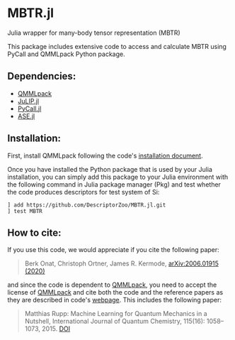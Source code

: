 # MBTR.jl
Julia wrapper for many-body tensor representation (MBTR)

This package includes extensive code to access and calculate MBTR using PyCall and QMMLpack Python package. 

## Dependencies:

- [QMMLpack](https://gitlab.com/qmml/qmmlpack)
- [JuLIP.jl](https://github.com/JuliaMolSim/JuLIP.jl)
- [PyCall.jl](https://github.com/JuliaPy/PyCall.jl)
- [ASE.jl](https://github.com/JuliaMolSim/ASE.jl)

## Installation:

First, install QMMLpack following the code's [installation document](https://gitlab.com/qmml/qmmlpack).

Once you have installed the Python package that is used by your Julia installation, you can simply add this package to your Julia environment with the following command in Julia package manager (Pkg) and test whether the code produces descriptors for test system of Si:
```
] add https://github.com/DescriptorZoo/MBTR.jl.git
] test MBTR
```

## How to cite:

If you use this code, we would appreciate if you cite the following paper:
> Berk Onat, Christoph Ortner, James R. Kermode, 	[arXiv:2006.01915 (2020)](https://arxiv.org/abs/2006.01915)

and since the code is dependent to [QMMLpack](https://gitlab.com/qmml/qmmlpack), you need to accept the license of [QMMLpack](https://gitlab.com/qmml/qmmlpack) and cite both the code and the reference papers as they are described in code's [webpage](https://singroup.github.io/dscribe/latest/citing.html). This includes the following paper:
> Matthias Rupp: Machine Learning for Quantum Mechanics in a Nutshell, International Journal of Quantum Chemistry, 115(16): 1058–1073, 2015. [DOI](http://dx.doi.org/10.1002/qua.24954)

